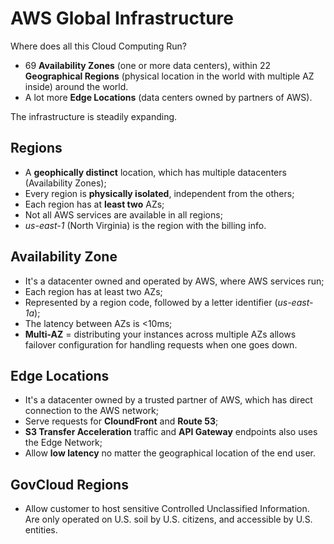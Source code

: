 # AWS Global Infrastructure #

Where does all this Cloud Computing Run?

- 69 **Availability Zones** (one or more data centers), within 22 **Geographical Regions** (physical location in the world with multiple AZ inside) around the world.
- A lot more **Edge Locations** (data centers owned by partners of AWS).

The infrastructure is steadily expanding.

## Regions ##

- A **geophically distinct** location, which has multiple datacenters (Availability Zones);
- Every region is **physically isolated**, independent from the others;
- Each region has at **least two** AZs;
- Not all AWS services are available in all regions;
- *us-east-1* (North Virginia) is the region with the billing info.

## Availability Zone ##

- It's a datacenter owned and operated by AWS, where AWS services run;
- Each region has at least two AZs;
- Represented by a region code, followed by a letter identifier (*us-east-1a*);
- The latency between AZs is <10ms;
- **Multi-AZ** = distributing your instances across multiple AZs allows failover configuration for handling requests when one goes down.

## Edge Locations ##

- It's a datacenter owned by a trusted partner of AWS, which has direct connection to the AWS network;
- Serve requests for **CloundFront** and **Route 53**;
- **S3 Transfer Acceleration** traffic and **API Gateway** endpoints also uses the Edge Network;
- Allow **low latency** no matter the geographical location of the end user.

## GovCloud Regions ##

- Allow customer to host sensitive Controlled Unclassified Information. Are only operated on U.S. soil by U.S. citizens, and accessible by U.S. entities.
